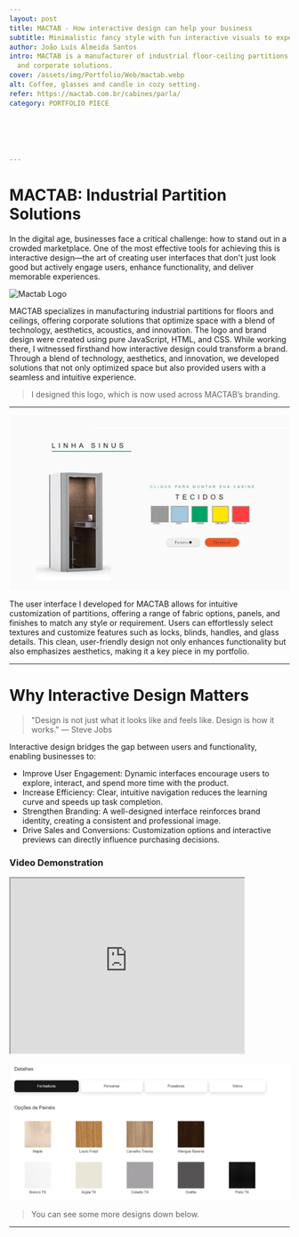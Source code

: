 ```yaml
---
layout: post
title: MACTAB - How interactive design can help your business
subtitle: Minimalistic fancy style with fun interactive visuals to experiment with the product.
author: João Luís Almeida Santos
intro: MACTAB is a manufacturer of industrial floor-ceiling partitions
  and corporate solutions.
cover: /assets/img/Portfolio/Web/mactab.webp
alt: Coffee, glasses and candle in cozy setting.
refer: https://mactab.com.br/cabines/parla/
category: PORTFOLIO PIECE





---
```



# MACTAB: Industrial Partition Solutions

In the digital age, businesses face a critical challenge: how to stand out in a crowded marketplace. One of the most effective tools for achieving this is interactive design—the art of creating user interfaces that don't just look good but actively engage users, enhance functionality, and deliver memorable experiences.

![Mactab Logo](https://mactab.com.br/wp-content/uploads/2023/11/logo-mactab-novo.png)

MACTAB specializes in manufacturing industrial partitions for floors and ceilings, offering corporate solutions that optimize space with a blend of technology, aesthetics, acoustics, and innovation. The logo and brand design were created using pure JavaScript, HTML, and CSS.
While working there, I witnessed firsthand how interactive design could transform a brand. Through a blend of technology, aesthetics, and innovation, we developed solutions that not only optimized space but also provided users with a seamless and intuitive experience.
> I designed this logo, which is now used across MACTAB’s branding.

---

![Design Example 1](../assets/img/Portfolio/Web/Mactab/1.jpg)

The user interface I developed for MACTAB allows for intuitive customization of partitions, offering a range of fabric options, panels, and finishes to match any style or requirement. Users can effortlessly select textures and customize features such as locks, blinds, handles, and glass details. This clean, user-friendly design not only enhances functionality but also emphasizes aesthetics, making it a key piece in my portfolio.

---

# Why Interactive Design Matters
> "Design is not just what it looks like and feels like. Design is how it works."
— Steve Jobs

Interactive design bridges the gap between users and functionality, enabling businesses to:

- Improve User Engagement: Dynamic interfaces encourage users to explore, interact, and spend more time with the product.
- Increase Efficiency: Clear, intuitive navigation reduces the learning curve and speeds up task completion.
- Strengthen Branding: A well-designed interface reinforces brand identity, creating a consistent and professional image.
- Drive Sales and Conversions: Customization options and interactive previews can directly influence purchasing decisions.

### Video Demonstration

<iframe width="420" height="315"
src="https://www.youtube.com/embed/OFG6XV8jaBE">
</iframe>

![Design Example 2](../assets/img/Portfolio/Web/Mactab/2.png)


> You can see some more designs down below.

---

